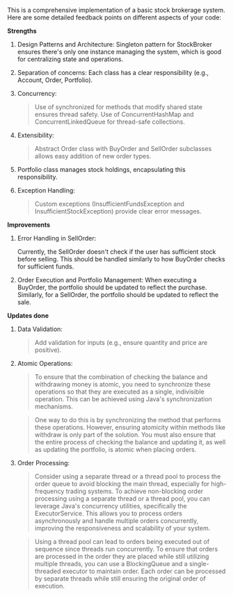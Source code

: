 This is a comprehensive implementation of a basic stock brokerage system. 
Here are some detailed feedback points on different aspects of your code:

**Strengths**

1.  Design Patterns and Architecture: Singleton pattern for StockBroker ensures there's only one instance managing the system, which is good for centralizing state and operations.

2. Separation of concerns: Each class has a clear responsibility (e.g., Account, Order, Portfolio).

3. Concurrency:
    > Use of synchronized for methods that modify shared state ensures thread safety.
    > Use of ConcurrentHashMap and ConcurrentLinkedQueue for thread-safe collections.

4.  Extensibility:
    > Abstract Order class with BuyOrder and SellOrder subclasses allows easy addition of new order types.

5. Portfolio class manages stock holdings, encapsulating this responsibility.
6. Exception Handling:
    >Custom exceptions (InsufficientFundsException and InsufficientStockException) provide clear error messages.


**Improvements**

1. Error Handling in SellOrder:

    Currently, the SellOrder doesn't check if the user has sufficient stock before selling. This should be handled similarly to how BuyOrder checks for sufficient funds.

2. Order Execution and Portfolio Management:
   When executing a BuyOrder, the portfolio should be updated to reflect the purchase. Similarly, for a SellOrder, the portfolio should be updated to reflect the sale.


**Updates done**

1. Data Validation:

    > Add validation for inputs (e.g., ensure quantity and price are positive).

2. Atomic Operations:
    > To ensure that the combination of checking the balance and withdrawing money is atomic, you need to synchronize these operations so that they are executed as a single, indivisible operation. This can be achieved using Java's synchronization mechanisms.

    > One way to do this is by synchronizing the method that performs these operations. 
    However, ensuring atomicity within methods like withdraw is only part of the solution. You must also ensure that the entire process of checking the balance and updating it, as well as updating the portfolio, is atomic when placing orders.

3. Order Processing:

    > Consider using a separate thread or a thread pool to process the order queue to avoid blocking the main thread, especially for high-frequency trading systems.
    To achieve non-blocking order processing using a separate thread or a thread pool, you can leverage Java's concurrency utilities, specifically the ExecutorService. This allows you to process orders asynchronously and handle multiple orders concurrently, improving the responsiveness and scalability of your system.

    > Using a thread pool can lead to orders being executed out of sequence since threads run concurrently. To ensure that orders are processed in the order they are placed while still utilizing multiple threads, you can use a BlockingQueue and a single-threaded executor to maintain order. Each order can be processed by separate threads while still ensuring the original order of execution.